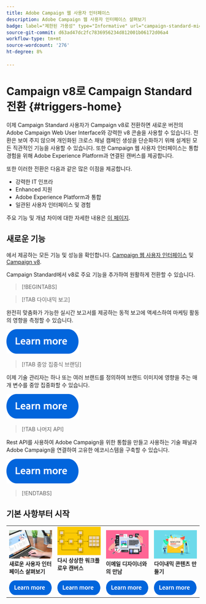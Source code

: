 ```yaml
---
title: Adobe Campaign 웹 사용자 인터페이스
description: Adobe Campaign 웹 사용자 인터페이스 살펴보기
badge: label="제한된 가용성" type="Informative" url="campaign-standard-migration-home.md" tooltip="마이그레이션된 사용자 Campaign Standard으로 제한됨"
source-git-commit: d63ad47dc2fc7836956234d812001b06172d06a4
workflow-type: tm+mt
source-wordcount: '276'
ht-degree: 8%

---
```



# Campaign v8로 Campaign Standard 전환 {#triggers-home}

이제 Campaign Standard 사용자가 Campaign v8로 전환하면 새로운 버전의 Adobe Campaign Web User Interface와 강력한 v8 콘솔을 사용할 수 있습니다. 전환은 보여 주지 않으며 개인화된 크로스 채널 캠페인 생성을 단순화하기 위해 설계된 모든 직관적인 기능을 사용할 수 있습니다. 또한 Campaign 웹 사용자 인터페이스는 통합 경험을 위해 Adobe Experience Platform과 연결된 캔버스를 제공합니다.

또한 이러한 전환은 다음과 같은 많은 이점을 제공합니다.

* 강력한 IT 인프라
* Enhanced 지원
* Adobe Experience Platform과 통합
* 일관된 사용자 인터페이스 및 경험

주요 기능 및 개념 차이에 대한 자세한 내용은 [이 페이지](https://experienceleague.adobe.com/en/docs/campaign-web/v8/rn/acs-migration.html).

## 새로운 기능

에서 제공하는 모든 기능 및 성능을 확인합니다. [Campaign 웹 사용자 인터페이스](https://experienceleague.adobe.com/ko/docs/campaign-web/v8/campaign-web-home) 및 [Campaign v8](https://experienceleague.adobe.com/en/docs/campaign/campaign-v8/campaign-home).

Campaign Standard에서 v8로 주요 기능을 추가하여 원활하게 전환할 수 있습니다.

>[!BEGINTABS]

>[!TAB 다이내믹 보고]

완전히 맞춤화가 가능한 실시간 보고서를 제공하는 동적 보고에 액세스하여 마케팅 활동의 영향을 측정할 수 있습니다.

[![이미지](assets/do-not-localize/learn-more-button.svg)](reporting/get-started-reporting.md)

>[!TAB 중앙 집중식 브랜딩]

이제 기술 관리자는 하나 또는 여러 브랜드를 정의하여 브랜드 이미지에 영향을 주는 매개 변수를 중앙 집중화할 수 있습니다.

[![이미지](assets/do-not-localize/learn-more-button.svg)](branding/branding-gs.md)

>[!TAB 나머지 API]

Rest API를 사용하여 Adobe Campaign을 위한 통합을 만들고 사용하는 기술 패널과 Adobe Campaign을 연결하여 고유한 에코시스템을 구축할 수 있습니다.

[![이미지](assets/do-not-localize/learn-more-button.svg)](api/get-started-apis.md)

>[!ENDTABS]

## 기본 사항부터 시작

<table style="table-layout:fixed">
  <tr style="border: 0;">
    <td>
    <a href="https://experienceleague.adobe.com/en/docs/campaign-web/v8/start/user-interface"><img src="assets/do-not-localize/menu-ui.jpeg"></a>
    <div><strong>새로운 사용자 인터페이스 살펴보기</strong><br/></div>
    </td>
    <td>
    <a href="https://experienceleague.adobe.com/en/docs/campaign-web/v8/wf/gs-workflows"><img src="assets/do-not-localize/menu-workflows.jpeg"></a>
    <div><strong>다시 상상한 워크플로우 캔버스</strong><br/></div><br/>
    </td>
    <td>
    <a href="https://experienceleague.adobe.com/en/docs/campaign-web/v8/msg/email/content/start-design/get-started-email-designer"><img src="assets/do-not-localize/menu-email.png"></a>
    <div><strong>이메일 디자이너와의 만남</strong><br/>
    </div></td>
    <td>
    <a href="https://experienceleague.adobe.com/en/docs/campaign-web/v8/msg/dynamic-content/gs-personalization"><img src="assets/do-not-localize/menu-dynamic.png"></a>
    <div><strong>다이내믹 콘텐츠 만들기</strong><br/></div>
    </td>
  </tr>
  <tr style="border: 0;">
    <td align="center"><a href="https://experienceleague.adobe.com/en/docs/campaign-web/v8/start/user-interface"><img src="assets/do-not-localize/learn-more-button.svg"></a></td>
    <td align="center"><a href="https://experienceleague.adobe.com/en/docs/campaign-web/v8/wf/gs-workflows"><img src="assets/do-not-localize/learn-more-button.svg"></a></td>
    <td align="center"><a href="https://experienceleague.adobe.com/en/docs/campaign-web/v8/msg/email/content/start-design/get-started-email-designer"><img src="assets/do-not-localize/learn-more-button.svg"></a></td>
    <td align="center"><a href="https://experienceleague.adobe.com/en/docs/campaign-web/v8/msg/dynamic-content/gs-personalization"><img src="assets/do-not-localize/learn-more-button.svg"></a></td>
    </tr>
</table>
